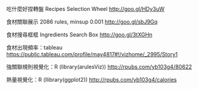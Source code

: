 吃什麼好捏轉盤 Recipes Selection Wheel
http://goo.gl/HDy3uW

食材關聯展示 2086 rules, minsup 0.001
http://goo.gl/sbJ9Gq

食材搜尋框框 Ingredients Search Box
http://goo.gl/3tXGHn

食材出現頻率：tableau
 https://public.tableau.com/profile/may4817#!/vizhome/_2995/Story1

強關聯規則視覺化：R (library(arulesViz)) 
http://rpubs.com/yb103g4/80622

熱量視覺化：R (llibrary(ggplot2))
http://rpubs.com/yb103g4/calories
